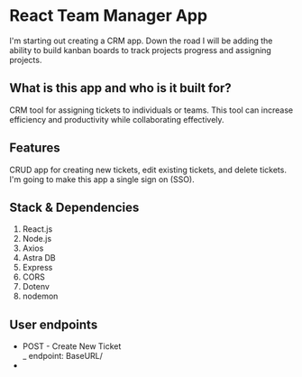 # React Team Manager App
I'm starting out creating a CRM app. Down the road I will be adding the ability to build kanban boards to track projects progress and assigning projects.
## What is this app and who is it built for?
CRM tool for assigning tickets to individuals or teams. This tool can increase efficiency and productivity while collaborating effectively.

## Features
CRUD app for creating new tickets, edit existing tickets, and delete tickets. I'm going to make this app a single sign on (SSO).

## Stack & Dependencies
1. React.js
2. Node.js
3. Axios
4. Astra DB
5. Express
6. CORS
7. Dotenv
8. nodemon


## User endpoints
* POST - Create New Ticket <br />
  _ endpoint: BaseURL/
* 